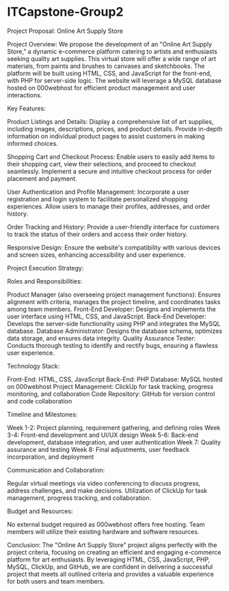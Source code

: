 # ITCapstone-Group2

Project Proposal: Online Art Supply Store

Project Overview:
We propose the development of an "Online Art Supply Store," a dynamic e-commerce platform catering to artists and enthusiasts seeking quality art supplies. This virtual store will offer a wide range of art materials, from paints and brushes to canvases and sketchbooks. The platform will be built using HTML, CSS, and JavaScript for the front-end, with PHP for server-side logic. The website will leverage a MySQL database hosted on 000webhost for efficient product management and user interactions.

Key Features:

Product Listings and Details:
Display a comprehensive list of art supplies, including images, descriptions, prices, and product details.
Provide in-depth information on individual product pages to assist customers in making informed choices.

Shopping Cart and Checkout Process:
Enable users to easily add items to their shopping cart, view their selections, and proceed to checkout seamlessly.
Implement a secure and intuitive checkout process for order placement and payment.

User Authentication and Profile Management:
Incorporate a user registration and login system to facilitate personalized shopping experiences.
Allow users to manage their profiles, addresses, and order history.

Order Tracking and History:
Provide a user-friendly interface for customers to track the status of their orders and access their order history.

Responsive Design:
Ensure the website's compatibility with various devices and screen sizes, enhancing accessibility and user experience.

Project Execution Strategy:

Roles and Responsibilities:

Product Manager (also overseeing project management functions): Ensures alignment with criteria, manages the project timeline, and coordinates tasks among team members.
Front-End Developer: Designs and implements the user interface using HTML, CSS, and JavaScript.
Back-End Developer: Develops the server-side functionality using PHP and integrates the MySQL database.
Database Administrator: Designs the database schema, optimizes data storage, and ensures data integrity.
Quality Assurance Tester: Conducts thorough testing to identify and rectify bugs, ensuring a flawless user experience.

Technology Stack:

Front-End: HTML, CSS, JavaScript
Back-End: PHP
Database: MySQL hosted on 000webhost
Project Management: ClickUp for task tracking, progress monitoring, and collaboration
Code Repository: GitHub for version control and code collaboration

Timeline and Milestones:

Week 1-2: Project planning, requirement gathering, and defining roles
Week 3-4: Front-end development and UI/UX design
Week 5-6: Back-end development, database integration, and user authentication
Week 7: Quality assurance and testing
Week 8: Final adjustments, user feedback incorporation, and deployment

Communication and Collaboration:

Regular virtual meetings via video conferencing to discuss progress, address challenges, and make decisions.
Utilization of ClickUp for task management, progress tracking, and collaboration.

Budget and Resources:

No external budget required as 000webhost offers free hosting.
Team members will utilize their existing hardware and software resources.

Conclusion:
The "Online Art Supply Store" project aligns perfectly with the project criteria, focusing on creating an efficient and engaging e-commerce platform for art enthusiasts. By leveraging HTML, CSS, JavaScript, PHP, MySQL, ClickUp, and GitHub, we are confident in delivering a successful project that meets all outlined criteria and provides a valuable experience for both users and team members.

